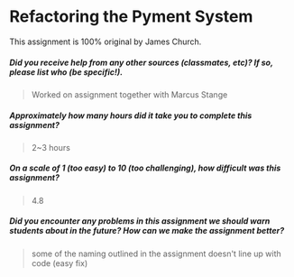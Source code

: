 # Refactoring the Pyment System

This assignment is 100% original by James Church.

##### Did you receive help from any other sources (classmates, etc)? If so, please list who (be specific!). #####
> Worked on assignment together with Marcus Stange


##### Approximately how many hours did it take you to complete this assignment? #####
> 2~3 hours


##### On a scale of 1 (too easy) to 10 (too challenging), how difficult was this assignment? #####
> 4.8


##### Did you encounter any problems in this assignment we should warn students about in the future? How can we make the assignment better? #####
> some of the naming outlined in the assignment doesn't line up with code (easy fix)
